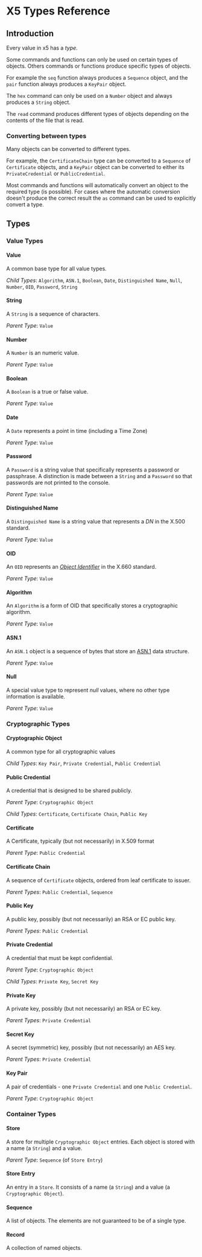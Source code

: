 # X5 Types Reference

## Introduction

Every value in x5 has a _type_.

Some commands and functions can only be used on certain types of objects. Others commands or functions produce specific types of objects.

For example the `seq` function always produces a `Sequence` object, and the `pair` function always produces a `KeyPair` object.

The `hex` command can only be used on a `Number` object and always produces a `String` object.

The `read` command produces different types of objects depending on the contents of the file that is read.

### Converting between types

Many objects can be converted to different types.

For example, the `CertificateChain` type can be converted to a `Sequence` of `Certificate` objects, and a `KeyPair` object can be converted to either its `PrivateCredential` or `PublicCredential`.

Most commands and functions will automatically convert an object to the required type (is possible). For cases where the automatic conversion doesn't produce the correct result the `as` command can be used to explicitly convert a type.

## Types

### Value Types

#### Value

A common base type for all value types.

*Child Types*: `Algorithm`, `ASN.1`, `Boolean`, `Date`, `Distinguished Name`, `Null`, `Number`, `OID`, `Password`, `String`

#### String

A `String` is a sequence of characters.

*Parent Type*: `Value`

#### Number

A `Number` is an numeric value.

*Parent Type*: `Value`

#### Boolean

A `Boolean` is a true or false value.

*Parent Type*: `Value`

#### Date

A `Date` represents a point in time (including a Time Zone)

*Parent Type*: `Value`

#### Password

A `Password` is a string value that specifically represents a password or passphrase.
A distinction is made between a `String` and a `Password` so that passwords are not printed to the console.

*Parent Type*: `Value`

#### Distinguished Name

A `Distinguished Name` is a string value that represents a _DN_ in the X.500 standard.

*Parent Type*: `Value`
 
#### OID

An `OID` represents an [_Object Identifier_](https://en.wikipedia.org/wiki/Object_identifier) in the X.660 standard.

*Parent Type*: `Value`

#### Algorithm

An `Algorithm` is a form of OID that specifically stores a cryptographic algorithm.

*Parent Type*: `Value`

#### ASN.1

An `ASN.1` object is a sequence of bytes that store an [ASN.1](https://en.wikipedia.org/wiki/ASN.1) data structure.

*Parent Type*: `Value`

#### Null

A special value type to represent _null_ values, where no other type information is available. 

*Parent Type*: `Value`

### Cryptographic Types

#### Cryptographic Object

A common type for all cryptographic values

*Child Types*: `Key Pair`, `Private Credential`, `Public Credential`

#### Public Credential

A credential that is designed to be shared publicly.

*Parent Type*: `Cryptographic Object`

*Child Types*: `Certificate`, `Certificate Chain`, `Public Key`

#### Certificate

A Certificate, typically (but not necessarily) in X.509 format

*Parent Type*: `Public Credential`

#### Certificate Chain

A sequence of `Certificate` objects, ordered from leaf certificate to issuer.

*Parent Types*: `Public Credential`, `Sequence`

#### Public Key

A public key, possibly (but not necessarily) an RSA or EC public key.

*Parent Types*: `Public Credential`

#### Private Credential

A credential that must be kept confidential.

*Parent Type*: `Cryptographic Object`

*Child Types*: `Private Key`, `Secret Key`

#### Private Key

A private key, possibly (but not necessarily) an RSA or EC key.

*Parent Types*: `Private Credential`

#### Secret Key

A secret (symmetric) key, possibly (but not necessarily) an AES key.

*Parent Types*: `Private Credential`

#### Key Pair

A pair of credentials - one `Private Credential` and one `Public Credential`.

*Parent Type*: `Cryptographic Object`

### Container Types

#### Store

A store for multiple `Cryptographic Object` entries. Each object is stored with a name (a `String`) and a value. 

*Parent Type*: `Sequence` (of `Store Entry`)

#### Store Entry

An entry in a `Store`. It consists of a name (a `String`) and a value (a `Cryptographic Object`).

#### Sequence  

A list of objects. The elements are not guaranteed to be of a single type. 

#### Record

A collection of named objects.

